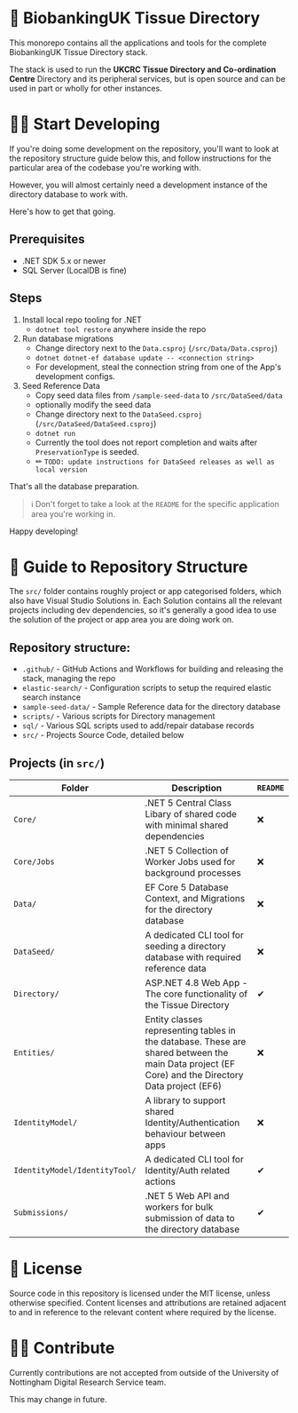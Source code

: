 # 🏥 BiobankingUK Tissue Directory

This monorepo contains all the applications and tools for the complete BiobankingUK Tissue Directory stack.

The stack is used to run the **UKCRC Tissue Directory and Co-ordination Centre** Directory and its peripheral services, but is open source and can be used in part or wholly for other instances.

# 👩‍💻 Start Developing

If you're doing some development on the repository, you'll want to look at the repository structure guide below this, and follow instructions for the particular area of the codebase you're working with.

However, you will almost certainly need a development instance of the directory database to work with.

Here's how to get that going.

## Prerequisites

- .NET SDK 5.x or newer
- SQL Server (LocalDB is fine)

## Steps
1. Install local repo tooling for .NET
    - `dotnet tool restore` anywhere inside the repo
1. Run database migrations
    - Change directory next to the `Data.csproj` (`/src/Data/Data.csproj`)
    - `dotnet dotnet-ef database update -- <connection string>`
    - For development, steal the connection string from one of the App's development configs.
1. Seed Reference Data
    - Copy seed data files from `/sample-seed-data` to `/src/DataSeed/data`
    - optionally modify the seed data
    - Change directory next to the `DataSeed.csproj` (`/src/DataSeed/DataSeed.csproj`)
    - `dotnet run`
    - Currently the tool does not report completion and waits after `PreservationType` is seeded.
    - ✏ `TODO: update instructions for DataSeed releases as well as local version`

That's all the database preparation.

> ℹ Don't forget to take a look at the `README` for the specific application area you're working in.

Happy developing!


# 📂 Guide to Repository Structure

The `src/` folder contains roughly project or app categorised folders, which also have Visual Studio Solutions in. Each Solution contains all the relevant projects including dev dependencies, so it's generally a good idea to use the solution of the project or app area you are doing work on.

## Repository structure:

- `.github/` - GitHub Actions and Workflows for building and releasing the stack, managing the repo
- `elastic-search/` - Configuration scripts to setup the required elastic search instance
- `sample-seed-data/` - Sample Reference data for the directory database
- `scripts/` - Various scripts for Directory management
- `sql/` - Various SQL scripts used to add/repair database records
- `src/` - Projects Source Code, detailed below

## Projects (in `src/`)

| Folder | Description | `README` |
| - | - | - |
| `Core/` | .NET 5 Central Class Libary of shared code with minimal shared dependencies | ❌
| `Core/Jobs` | .NET 5 Collection of Worker Jobs used for background processes | ❌
| `Data/` | EF Core 5 Database Context, and Migrations for the directory database | ❌
| `DataSeed/` | A dedicated CLI tool for seeding a directory database with required reference data | ❌
| `Directory/` | ASP.NET 4.8 Web App - The core functionality of the Tissue Directory | ✔
| `Entities/` | Entity classes representing tables in the database. These are shared between the main Data project (EF Core) and the Directory Data project (EF6) | ❌
| `IdentityModel/` | A library to support shared Identity/Authentication behaviour between apps | ❌
| `IdentityModel/IdentityTool/` | A dedicated CLI tool for Identity/Auth related actions | ✔
| `Submissions/` | .NET 5 Web API and workers for bulk submission of data to the directory database | ✔

# 🧾 License

Source code in this repository is licensed under the MIT license, unless otherwise specified. Content licenses and attributions are retained adjacent to and in reference to the relevant content where required by the license.

# 👩‍🏭 Contribute

Currently contributions are not accepted from outside of the University of Nottingham Digital Research Service team.

This may change in future.
